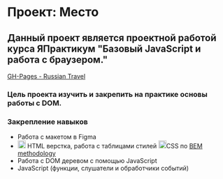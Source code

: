 # Проект: Место

## Данный проект является проектной работой курса ЯПрактикум "Базовый JavaScript и работа с браузером."
[GH-Pages - Russian Travel](https://space8rain.github.io/Mesto/)

### Цель проекта изучить и закрепить на практике основы работы с DOM.

### Закрепление навыков
* Работа с макетом в Figma
* <code><img src="https://user-images.githubusercontent.com/56598375/123514858-3d309f80-d695-11eb-97b4-6a7a1ad2a920.png" alt="html-5" width="18px" height="18px"></code> HTML верстка, работа с таблицами стилей <code><img src="https://user-images.githubusercontent.com/56598375/123514865-428dea00-d695-11eb-9808-a5bcd93bbfb5.png" alt="html-5" width="18px" height="18px"></code>CSS по [BEM methodology](https://ru.bem.info/methodology/)
* Работа с DOM деревом с помощью JavaScript
* JavaScript (функции, слушатели и обработчики событий)
